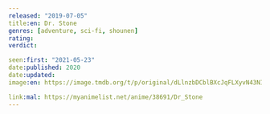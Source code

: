 ```yaml
---
released: "2019-07-05"
title:en: Dr. Stone
genres: [adventure, sci-fi, shounen]
rating:
verdict:

seen:first: "2021-05-23"
date:published: 2020
date:updated:
image:en: https://image.tmdb.org/t/p/original/dLlnzbDCblBXcJqFLXyvN43NIwp.jpg

link:mal: https://myanimelist.net/anime/38691/Dr_Stone
---
```

